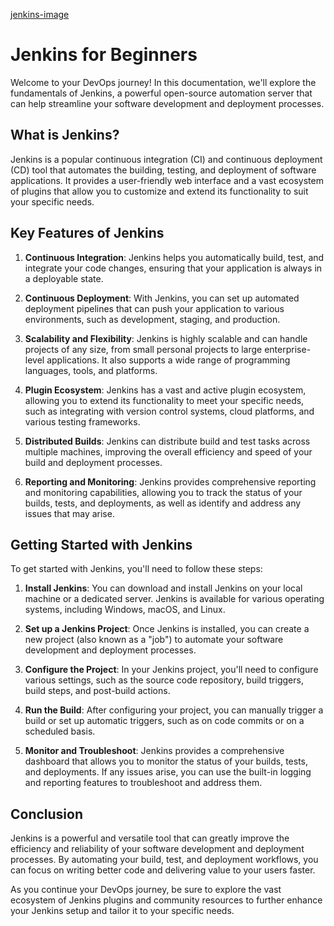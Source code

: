 
[jenkins-image](./Assets/jenkins_hero.png)

# Jenkins for Beginners

Welcome to your DevOps journey! In this documentation, we'll explore the fundamentals of Jenkins, a powerful open-source automation server that can help streamline your software development and deployment processes.

## What is Jenkins?

Jenkins is a popular continuous integration (CI) and continuous deployment (CD) tool that automates the building, testing, and deployment of software applications. It provides a user-friendly web interface and a vast ecosystem of plugins that allow you to customize and extend its functionality to suit your specific needs.

## Key Features of Jenkins

1. **Continuous Integration**: Jenkins helps you automatically build, test, and integrate your code changes, ensuring that your application is always in a deployable state.

2. **Continuous Deployment**: With Jenkins, you can set up automated deployment pipelines that can push your application to various environments, such as development, staging, and production.

3. **Scalability and Flexibility**: Jenkins is highly scalable and can handle projects of any size, from small personal projects to large enterprise-level applications. It also supports a wide range of programming languages, tools, and platforms.

4. **Plugin Ecosystem**: Jenkins has a vast and active plugin ecosystem, allowing you to extend its functionality to meet your specific needs, such as integrating with version control systems, cloud platforms, and various testing frameworks.

5. **Distributed Builds**: Jenkins can distribute build and test tasks across multiple machines, improving the overall efficiency and speed of your build and deployment processes.

6. **Reporting and Monitoring**: Jenkins provides comprehensive reporting and monitoring capabilities, allowing you to track the status of your builds, tests, and deployments, as well as identify and address any issues that may arise.

## Getting Started with Jenkins

To get started with Jenkins, you'll need to follow these steps:

1. **Install Jenkins**: You can download and install Jenkins on your local machine or a dedicated server. Jenkins is available for various operating systems, including Windows, macOS, and Linux.

2. **Set up a Jenkins Project**: Once Jenkins is installed, you can create a new project (also known as a "job") to automate your software development and deployment processes.

3. **Configure the Project**: In your Jenkins project, you'll need to configure various settings, such as the source code repository, build triggers, build steps, and post-build actions.

4. **Run the Build**: After configuring your project, you can manually trigger a build or set up automatic triggers, such as on code commits or on a scheduled basis.

5. **Monitor and Troubleshoot**: Jenkins provides a comprehensive dashboard that allows you to monitor the status of your builds, tests, and deployments. If any issues arise, you can use the built-in logging and reporting features to troubleshoot and address them.

## Conclusion

Jenkins is a powerful and versatile tool that can greatly improve the efficiency and reliability of your software development and deployment processes. By automating your build, test, and deployment workflows, you can focus on writing better code and delivering value to your users faster.

As you continue your DevOps journey, be sure to explore the vast ecosystem of Jenkins plugins and community resources to further enhance your Jenkins setup and tailor it to your specific needs.